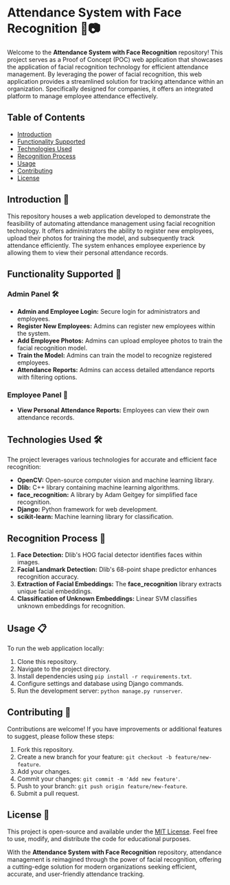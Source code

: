 # Attendance System with Face Recognition 👥📷

Welcome to the **Attendance System with Face Recognition** repository! This project serves as a Proof of Concept (POC) web application that showcases the application of facial recognition technology for efficient attendance management. By leveraging the power of facial recognition, this web application provides a streamlined solution for tracking attendance within an organization. Specifically designed for companies, it offers an integrated platform to manage employee attendance effectively.

## Table of Contents

- [Introduction](#introduction)
- [Functionality Supported](#functionality-supported)
- [Technologies Used](#technologies-used)
- [Recognition Process](#recognition-process)
- [Usage](#usage)
- [Contributing](#contributing)
- [License](#license)

## Introduction 📝

This repository houses a web application developed to demonstrate the feasibility of automating attendance management using facial recognition technology. It offers administrators the ability to register new employees, upload their photos for training the model, and subsequently track attendance efficiently. The system enhances employee experience by allowing them to view their personal attendance records.

## Functionality Supported 🚀

### Admin Panel 🛠️

- **Admin and Employee Login:** Secure login for administrators and employees.
- **Register New Employees:** Admins can register new employees within the system.
- **Add Employee Photos:** Admins can upload employee photos to train the facial recognition model.
- **Train the Model:** Admins can train the model to recognize registered employees.
- **Attendance Reports:** Admins can access detailed attendance reports with filtering options.

### Employee Panel 👤

- **View Personal Attendance Reports:** Employees can view their own attendance records.

## Technologies Used 🛠️

The project leverages various technologies for accurate and efficient face recognition:

- **OpenCV:** Open-source computer vision and machine learning library.
- **Dlib:** C++ library containing machine learning algorithms.
- **face_recognition:** A library by Adam Geitgey for simplified face recognition.
- **Django:** Python framework for web development.
- **scikit-learn:** Machine learning library for classification.

## Recognition Process 🧐

1. **Face Detection:** Dlib's HOG facial detector identifies faces within images.
2. **Facial Landmark Detection:** Dlib's 68-point shape predictor enhances recognition accuracy.
3. **Extraction of Facial Embeddings:** The **face_recognition** library extracts unique facial embeddings.
4. **Classification of Unknown Embeddings:** Linear SVM classifies unknown embeddings for recognition.

## Usage 📋

To run the web application locally:

1. Clone this repository.
2. Navigate to the project directory.
3. Install dependencies using `pip install -r requirements.txt`.
4. Configure settings and database using Django commands.
5. Run the development server: `python manage.py runserver`.

## Contributing 🤝

Contributions are welcome! If you have improvements or additional features to suggest, please follow these steps:

1. Fork this repository.
2. Create a new branch for your feature: `git checkout -b feature/new-feature`.
3. Add your changes.
4. Commit your changes: `git commit -m 'Add new feature'`.
5. Push to your branch: `git push origin feature/new-feature`.
6. Submit a pull request.

## License 📄

This project is open-source and available under the [MIT License](LICENSE). Feel free to use, modify, and distribute the code for educational purposes.

With the **Attendance System with Face Recognition** repository, attendance management is reimagined through the power of facial recognition, offering a cutting-edge solution for modern organizations seeking efficient, accurate, and user-friendly attendance tracking.
